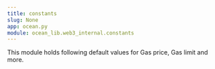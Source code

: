 ```yaml
---
title: constants
slug: None
app: ocean.py
module: ocean_lib.web3_internal.constants
---
```

This module holds following default values for Gas price, Gas limit and more.

